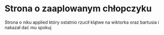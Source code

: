 # Strona o zaaplowanym chłopczyku
Strona o niku applied który ostatnio rzucił klątwe na wiktorka oraz bartusia i nakazał dać mu spokuj
